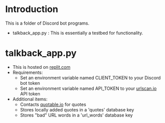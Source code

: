 Introduction
============

This is a folder of Discord bot programs.

- talkback_app.py : This is essentially a testbed for functionality.



talkback_app.py
===============
- This is hosted on [replit.com](https://replit.com/@mjbroekman/CheerfulWhopperProgram)
- Requirements:
  * Set an environment variable named CLIENT_TOKEN to your Discord bot token
  * Set an environment variable named API_TOKEN to your [urlscan.io](https://urlscan.io) API token
- Additional items:
  * Contacts [quotable.io](https://quotable.io) for quotes
  * Stores locally added quotes in a 'quotes' database key
  * Stores "bad" URL words in a 'url_words' database key
 

